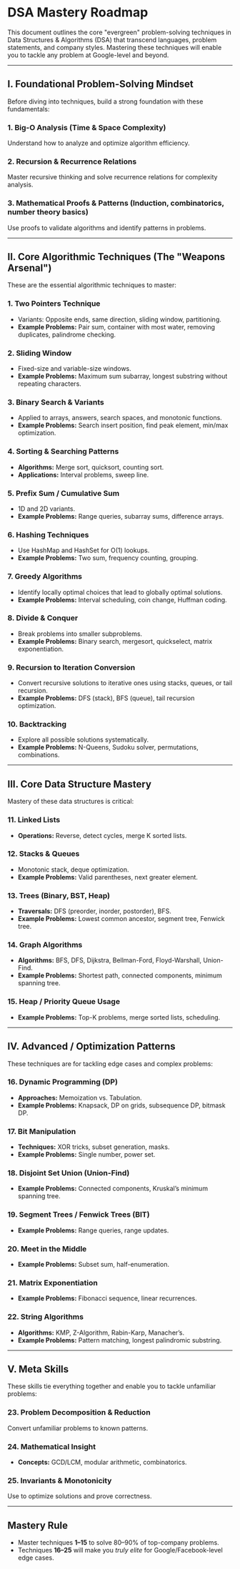 # DSA Mastery Roadmap

This document outlines the core "evergreen" problem-solving techniques in Data Structures & Algorithms (DSA) that transcend languages, problem statements, and company styles. Mastering these techniques will enable you to tackle any problem at Google-level and beyond.

---

## I. Foundational Problem-Solving Mindset

Before diving into techniques, build a strong foundation with these fundamentals:

### 1. Big-O Analysis (Time & Space Complexity)
Understand how to analyze and optimize algorithm efficiency.

### 2. Recursion & Recurrence Relations
Master recursive thinking and solve recurrence relations for complexity analysis.

### 3. Mathematical Proofs & Patterns (Induction, combinatorics, number theory basics)
Use proofs to validate algorithms and identify patterns in problems.

---

## II. Core Algorithmic Techniques (The "Weapons Arsenal")
These are the essential algorithmic techniques to master:

### 1. Two Pointers Technique
- Variants: Opposite ends, same direction, sliding window, partitioning.
- **Example Problems:** Pair sum, container with most water, removing duplicates, palindrome checking.

### 2. Sliding Window
- Fixed-size and variable-size windows.
- **Example Problems:** Maximum sum subarray, longest substring without repeating characters.

### 3. Binary Search & Variants
- Applied to arrays, answers, search spaces, and monotonic functions.
- **Example Problems:** Search insert position, find peak element, min/max optimization.

### 4. Sorting & Searching Patterns
- **Algorithms:** Merge sort, quicksort, counting sort.
- **Applications:** Interval problems, sweep line.

### 5. Prefix Sum / Cumulative Sum
- 1D and 2D variants.
- **Example Problems:** Range queries, subarray sums, difference arrays.

### 6. Hashing Techniques
- Use HashMap and HashSet for O(1) lookups.
- **Example Problems:** Two sum, frequency counting, grouping.

### 7. Greedy Algorithms
- Identify locally optimal choices that lead to globally optimal solutions.
- **Example Problems:** Interval scheduling, coin change, Huffman coding.

### 8. Divide & Conquer
- Break problems into smaller subproblems.
- **Example Problems:** Binary search, mergesort, quickselect, matrix exponentiation.

### 9. Recursion to Iteration Conversion
- Convert recursive solutions to iterative ones using stacks, queues, or tail recursion.
- **Example Problems:** DFS (stack), BFS (queue), tail recursion optimization.

### 10. Backtracking
- Explore all possible solutions systematically.
- **Example Problems:** N-Queens, Sudoku solver, permutations, combinations.

---

## III. Core Data Structure Mastery

Mastery of these data structures is critical:

### 11. Linked Lists
- **Operations:** Reverse, detect cycles, merge K sorted lists.

### 12. Stacks & Queues
- Monotonic stack, deque optimization.
- **Example Problems:** Valid parentheses, next greater element.

### 13. Trees (Binary, BST, Heap)
- **Traversals:** DFS (preorder, inorder, postorder), BFS.
- **Example Problems:** Lowest common ancestor, segment tree, Fenwick tree.

### 14. Graph Algorithms
- **Algorithms:** BFS, DFS, Dijkstra, Bellman-Ford, Floyd-Warshall, Union-Find.
- **Example Problems:** Shortest path, connected components, minimum spanning tree.

### 15. Heap / Priority Queue Usage
- **Example Problems:** Top-K problems, merge sorted lists, scheduling.

---

## IV. Advanced / Optimization Patterns

These techniques are for tackling edge cases and complex problems:

### 16. Dynamic Programming (DP)
- **Approaches:** Memoization vs. Tabulation.
- **Example Problems:** Knapsack, DP on grids, subsequence DP, bitmask DP.

### 17. Bit Manipulation
- **Techniques:** XOR tricks, subset generation, masks.
- **Example Problems:** Single number, power set.

### 18. Disjoint Set Union (Union-Find)
- **Example Problems:** Connected components, Kruskal’s minimum spanning tree.

### 19. Segment Trees / Fenwick Trees (BIT)
- **Example Problems:** Range queries, range updates.

### 20. Meet in the Middle
- **Example Problems:** Subset sum, half-enumeration.

### 21. Matrix Exponentiation
- **Example Problems:** Fibonacci sequence, linear recurrences.

### 22. String Algorithms
- **Algorithms:** KMP, Z-Algorithm, Rabin-Karp, Manacher’s.
- **Example Problems:** Pattern matching, longest palindromic substring.

---

## V. Meta Skills

These skills tie everything together and enable you to tackle unfamiliar problems:

### 23. Problem Decomposition & Reduction
Convert unfamiliar problems to known patterns.

### 24. Mathematical Insight
- **Concepts:** GCD/LCM, modular arithmetic, combinatorics.

### 25. Invariants & Monotonicity
Use to optimize solutions and prove correctness.

---

## Mastery Rule

- Master techniques **1–15** to solve 80–90% of top-company problems.
- Techniques **16–25** will make you *truly elite* for Google/Facebook-level edge cases.
